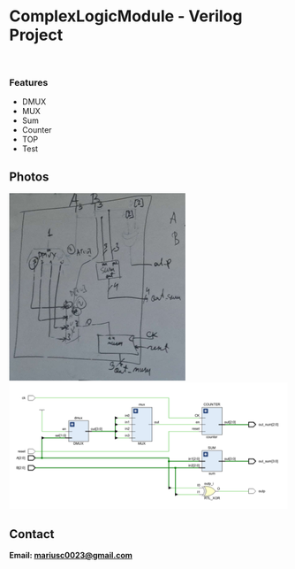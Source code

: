 <h1>ComplexLogicModule - Verilog Project</h1>
<br>
<h3>Features</h3>
<ul>
    <li>DMUX</li>
    <li>MUX</li>
    <li>Sum</li>
    <li>Counter</li>
    <li>TOP</li>
    <li>Test</li>
</ul>


<h2>Photos</h2>
<img src="image.png">
<br>
<img src="scheme.png">
<br>

<h2>Contact</h2>

<b> Email: mariusc0023@gmail.com </b>
